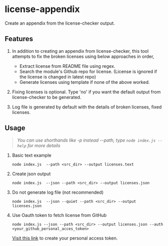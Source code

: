 # license-appendix
Create an appendix from the license-checker output.

## Features
1. In addition to creating an appendix from license-checker, this tool attempts to fix the broken licenses using below approaches in order,
	* Extract license from README file using regex.
	* Search the module's Github repo for license. (License is ignored if the license is changed in latest repo)
	* Generate licenses using template if none of the above worked.

2.  Fixing licenses is optional. Type 'no' if you want the default output from license-checker to be generated.

3. Log file is generated by default with the details of broken licenses, fixed licenses.

## Usage
> *You can use shorthands like -p instead --path, type `node index.js --help` for more details*


1.  Basic text example

    `node index.js  --path <src_dir> --output licenses.text`

2.  Create json output

    `node index.js  --json --path <src_dir> --output licenses.json`

3. Do not generate log file (not recommended)

    `node index.js  --json --quiet --path <src_dir> --output licenses.json`

4. Use Oauth token to fetch license from GitHub

    `node index.js --json --path <src_dir> --output licenses.json --auth <your_github_personal_acces_token>`

      [Visit this link](https://help.github.com/en/github/authenticating-to-github/creating-a-personal-access-token-for-the-command-line) to create your personal access token.
